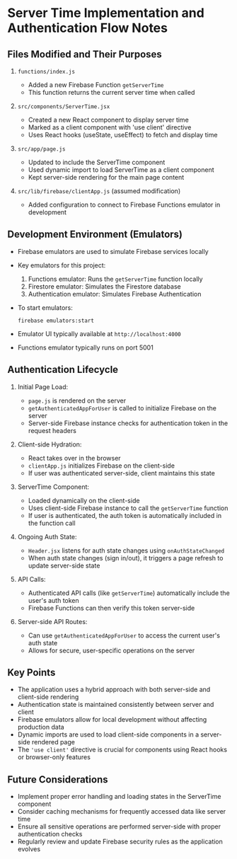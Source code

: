 # Server Time Implementation and Authentication Flow Notes

## Files Modified and Their Purposes

1. `functions/index.js`
   - Added a new Firebase Function `getServerTime`
   - This function returns the current server time when called

2. `src/components/ServerTime.jsx`
   - Created a new React component to display server time
   - Marked as a client component with 'use client' directive
   - Uses React hooks (useState, useEffect) to fetch and display time

3. `src/app/page.js`
   - Updated to include the ServerTime component
   - Used dynamic import to load ServerTime as a client component
   - Kept server-side rendering for the main page content

4. `src/lib/firebase/clientApp.js` (assumed modification)
   - Added configuration to connect to Firebase Functions emulator in development

## Development Environment (Emulators)

- Firebase emulators are used to simulate Firebase services locally
- Key emulators for this project:
  1. Functions emulator: Runs the `getServerTime` function locally
  2. Firestore emulator: Simulates the Firestore database
  3. Authentication emulator: Simulates Firebase Authentication

- To start emulators:
  ```
  firebase emulators:start
  ```

- Emulator UI typically available at `http://localhost:4000`
- Functions emulator typically runs on port 5001

## Authentication Lifecycle

1. Initial Page Load:
   - `page.js` is rendered on the server
   - `getAuthenticatedAppForUser` is called to initialize Firebase on the server
   - Server-side Firebase instance checks for authentication token in the request headers

2. Client-side Hydration:
   - React takes over in the browser
   - `clientApp.js` initializes Firebase on the client-side
   - If user was authenticated server-side, client maintains this state

3. ServerTime Component:
   - Loaded dynamically on the client-side
   - Uses client-side Firebase instance to call the `getServerTime` function
   - If user is authenticated, the auth token is automatically included in the function call

4. Ongoing Auth State:
   - `Header.jsx` listens for auth state changes using `onAuthStateChanged`
   - When auth state changes (sign in/out), it triggers a page refresh to update server-side state

5. API Calls:
   - Authenticated API calls (like `getServerTime`) automatically include the user's auth token
   - Firebase Functions can then verify this token server-side

6. Server-side API Routes:
   - Can use `getAuthenticatedAppForUser` to access the current user's auth state
   - Allows for secure, user-specific operations on the server

## Key Points

- The application uses a hybrid approach with both server-side and client-side rendering
- Authentication state is maintained consistently between server and client
- Firebase emulators allow for local development without affecting production data
- Dynamic imports are used to load client-side components in a server-side rendered page
- The `'use client'` directive is crucial for components using React hooks or browser-only features

## Future Considerations

- Implement proper error handling and loading states in the ServerTime component
- Consider caching mechanisms for frequently accessed data like server time
- Ensure all sensitive operations are performed server-side with proper authentication checks
- Regularly review and update Firebase security rules as the application evolves

